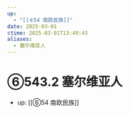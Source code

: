 ```yaml
---
up:
  - "[[⑥54 南欧民族]]"
date: 2025-03-01
ctime: 2025-03-01T13:49:43
aliases:
  - 塞尔维亚人
---
```


# ⑥543.2 塞尔维亚人

- up: [[⑥54 南欧民族]]
